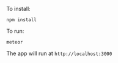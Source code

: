 To install:
```
npm install
```

To run:
```
meteor
```

The app will run at `http://localhost:3000`

